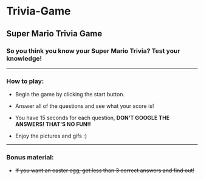 # Trivia-Game
## Super Mario Trivia Game
### So you think you know your Super Mario Trivia? Test your knowledge!
___
### How to play:
* Begin the game by clicking the start button.

* Answer all of the questions and see what your score is!

* You have 15 seconds for each question, **DON'T GOOGLE THE ANSWERS! THAT'S NO FUN!!**

* Enjoy the pictures and gifs :)
___
### Bonus material:
* ~~If you want an easter egg, get less than 3 correct answers and find out!~~

